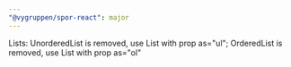 ```yaml
---
"@vygruppen/spor-react": major
---
```


Lists: UnorderedList is removed, use List with prop as="ul"; OrderedList is removed, use List with prop as="ol"
